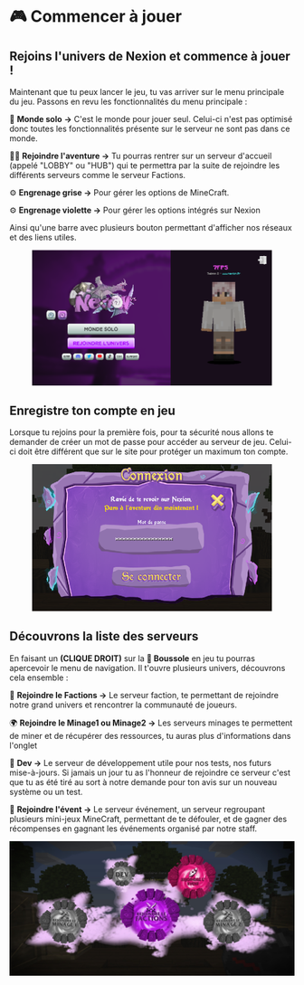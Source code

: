 # 🎮 Commencer à jouer

## Rejoins l'univers de Nexion et commence à jouer !

Maintenant que tu peux lancer le jeu, tu vas arriver sur le menu principale du jeu. Passons en revu les fonctionnalités du menu principale :



👤 **Monde solo** **->** C'est le monde pour jouer seul. Celui-ci n'est pas optimisé donc toutes les fonctionnalités présente sur le serveur ne sont pas dans ce monde.

🧙‍♂️ **Rejoindre l'aventure ->** Tu pourras rentrer sur un serveur d'accueil (appelé "LOBBY" ou "HUB") qui te permettra par la suite de rejoindre les différents serveurs comme le serveur Factions.

⚙️ **Engrenage grise ->** Pour gérer les options de MineCraft.

⚙️ **Engrenage violette ->** Pour gérer les options intégrés sur Nexion

Ainsi qu'une barre avec plusieurs bouton permettant d'afficher nos réseaux et des liens utiles.

<figure><img src="../../.gitbook/assets/image (4) (2).png" alt=""><figcaption></figcaption></figure>

## Enregistre ton compte en jeu

Lorsque tu rejoins pour la première fois, pour ta sécurité nous allons te demander de créer un mot de passe pour accéder au serveur de jeu. Celui-ci doit être différent que sur le site pour protéger un maximum ton compte.

<figure><img src="../../.gitbook/assets/image (4).png" alt=""><figcaption></figcaption></figure>

## Découvrons la liste des serveurs

En faisant un **(CLIQUE DROIT)** sur la **🧭 Boussole** en jeu tu pourras apercevoir le menu de navigation. Il t'ouvre plusieurs univers, découvrons cela ensemble :



🏰 **Rejoindre le Factions ->** Le serveur faction, te permettant de rejoindre notre grand univers et rencontrer la communauté de joueurs.

🌍 **Rejoindre le Minage1 ou Minage2 ->** Les serveurs minages te permettent de miner et de récupérer des ressources, tu auras plus d'informations dans l'onglet

🚧 **Dev ->** Le serveur de développement utile pour nos tests, nos futurs mise-à-jours. Si jamais un jour tu as l'honneur de rejoindre ce serveur c'est que tu as été tiré au sort à notre demande pour ton avis sur un nouveau système ou un test.&#x20;

🚀 **Rejoindre l'évent ->** Le serveur événement, un serveur regroupant plusieurs mini-jeux MineCraft, permettant de te défouler, et de gagner des récompenses en gagnant les événements organisé par notre staff.

![](../../.gitbook/assets/78382739388177ec5d3c944599ef234c.jpg)

